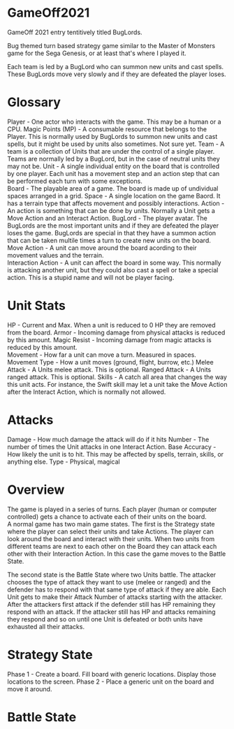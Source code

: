 # GameOff2021
GameOff 2021 entry tentitively titled BugLords.

Bug themed turn based strategy game similar to the Master of Monsters game for the Sega Genesis, or at least that's where I played it.

Each team is led by a BugLord who can summon new units and cast spells.  These BugLords move very slowly and if they are defeated the player loses.

# Glossary
Player - One actor who interacts with the game.  This may be a human or a CPU.
Magic Points (MP) - A consumable resource that belongs to the Player.  This is normally used by BugLords to summon new units and cast spells, but it might be used by units also sometimes.  Not sure yet. 
Team - A team is a collection of Units that are under the control of a single player.  Teams are normally led by a BugLord, but in the case of neutral units they may not be.
Unit - A single individual entity on the board that is controlled by one player.  Each unit has a movement step and an action step that can be performed each turn with some exceptions.  
Board - The playable area of a game.  The board is made up of undividual spaces arranged in a grid.
Space - A single location on the game Baord.  It has a terrain type that affects movement and possibly interactions.
Action - An action is something that can be done by units.  Normally a Unit gets a Move Action and an Interact Action. 
BugLord - The player avatar.  The BugLords are the most important units and if they are defeated the player loses the game.  BugLords are special in that they have a summon action that can be taken multile times a turn to create new units on the board.  
Move Action - A unit can move around the board acording to their movement values and the terrain.  
Interaction Action - A unit can affect the board in some way.  This normally is attacking another unit, but they could also cast a spell or take a special action. This is a stupid name and will not be player facing.  

# Unit Stats

HP - Current and Max.  When a unit is reduced to 0 HP they are removed from the board.
Armor - Incoming damage from physical attacks is reduced by this amount.
Magic Resist - Incoming damage from magic attacks is reduced by this amount.  
Movement - How far a unit can move a turn.  Measured in spaces.
Movement Type - How a unit moves (ground, flight, burrow, etc.)
Melee Attack - A Units melee attack.  This is optional.
Ranged Attack - A Units ranged attack.  This is optional.
Skills - A catch all area that changes the way this unit acts.  For instance, the Swift skill may let a unit take the Move Action after the Interact Action, which is normally not allowed.

# Attacks
Damage - How much damage the attack will do if it hits
Number -  The number of times the Unit attacks in one Interact Action.
Base Accuracy - How likely the unit is to hit.  This may be affected by spells, terrain, skills, or anything else.
Type - Physical, magical

# Overview

The game is played in a series of turns.  Each player (human or computer controlled) gets a chance to activate each of their units on the board.  
A normal game has two main game states.  The first is the Strategy state where the player can select their units and take Actions.  The player can look around the board and interact with their units.  When two units from different teams are next to each other on the Board they can attack each other with their Interaction Action.   In this case the game moves to the Battle State.

The second state is the Battle State where two Units battle.  The attacker chooses the type of attack they want to use (melee or ranged) and the defender has to respond with that same type of attack if they are able.  Each Unit gets to make their Attack Number of attacks starting with the attacker.  After the attackers first attack if the defender still has HP remaining they respond with an attack.  If the attacker still has HP and attacks remaining they respond and so on until one Unit is defeated or both units have exhausted all their attacks.

# Strategy State
Phase 1 - Create a board.  Fill board with generic locations.  Display those locations to the screen.
Phase 2 - Place a generic unit on the board and move it around.

# Battle State
